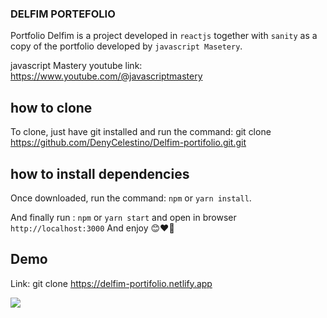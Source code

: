 ### DELFIM PORTEFOLIO

Portfolio Delfim is a project developed in `reactjs` together with `sanity` as a copy of the portfolio developed by `javascript Masetery`.

javascript Mastery youtube link: https://www.youtube.com/@javascriptmastery

## how to clone

To clone, just have git installed and run the command: git clone https://github.com/DenyCelestino/Delfim-portifolio.git.git

## how to install dependencies

Once downloaded, run the command: `npm` or `yarn install`.

And finally run : `npm` or `yarn start` and open in browser `http://localhost:3000`
And enjoy 😊❤️🎉


## Demo

Link: git clone https://delfim-portifolio.netlify.app

<img align="center" src="https://cdn.sanity.io/images/1pgtgm8y/production/29ea7cd638e3d7d68ac87e626aeae0dbb9434250-1600x900.png?w=2000&fit=max&auto=format"/>
